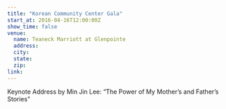 ```yaml
---
title: "Korean Community Center Gala"
start_at: 2016-04-16T12:00:00Z
show_time: false
venue:
  name: Teaneck Marriott at Glenpointe
  address:
  city:
  state:
  zip:
link:
---
```

Keynote Address by Min Jin Lee: “The Power of My Mother’s and Father’s Stories”
